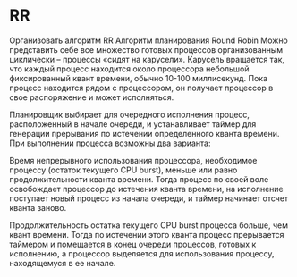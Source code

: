 # RR
Организовать алгоритм RR
Алгоритм планирования Round Robin
Можно представить себе все множество готовых процессов организованным циклически – процессы «сидят на карусели». Карусель вращается так, что каждый процесс находится около процессора небольшой фиксированный квант времени, обычно 10-100 миллисекунд. Пока процесс находится рядом с процессором, он получает процессор в свое распоряжение и может исполняться.

Планировщик выбирает для очередного исполнения процесс, расположенный в начале очереди, и устанавливает таймер для генерации прерывания по истечении определенного кванта времени. При выполнении процесса возможны два варианта:

Время непрерывного использования процессора, необходимое процессу (остаток текущего CPU burst), меньше или равно продолжительности кванта времени. Тогда процесс по своей воле освобождает процессор до истечения кванта времени, на исполнение поступает новый процесс из начала очереди, и таймер начинает отсчет кванта заново.

Продолжительность остатка текущего CPU burst процесса больше, чем квант времени. Тогда по истечении этого кванта процесс прерывается таймером и помещается в конец очереди процессов, готовых к исполнению, а процессор выделяется для использования процессу, находящемуся в ее начале.
